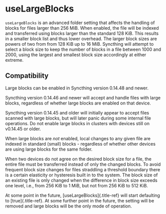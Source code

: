 useLargeBlocks
==============

`useLargeBlocks` is an advanced folder setting that affects the handling
of blocks for files larger than 256 MiB. When enabled, the file will be
indexed and transferred using blocks larger than the standard 128 KiB.
This results in a smaller block list and thus lower overhead. The larger
block sizes are powers of two from from 128 KiB up to 16 MiB. Syncthing
will attempt to select a block size to keep the number of blocks in a
file between 1000 and 2000, using the largest and smallest block size
accordingly at either extreme.

Compatibility
-------------

Large blocks can be enabled in Syncthing version 0.14.48 and newer.

Syncthing version 0.14.46 and newer will accept and handle files with
large blocks, regardless of whether large blocks are enabled on that
device.

Syncthing version 0.14.45 and older will initially appear to accept
files scanned with large blocks, but will later panic during some
internal file operations. Do not enable large blocks in clusters with
devices still on v0.14.45 or older.

When large blocks are *not* enabled, local changes to any given file are
indexed in standard (small) blocks - regardless of whether other devices
are using large blocks for the same folder.

When two devices do not agree on the desired block size for a file, the
entire file must be transferred instead of only the changed blocks. To
avoid frequent block size changes for files straddling a threshold
boundary there is a certain elasticity or hysteresis built in to the
system. The block size of an existing file is only changed when the
difference in block size exceeds one level, i.e., from 256 KiB to 1 MiB,
but not from 256 KiB to 512 KiB.

At some point in the future, [useLargeBlocks]{.title-ref} will start
defaulting to [true]{.title-ref}. At some further point in the future,
the setting will be removed and large blocks will be the only mode of
operation.
